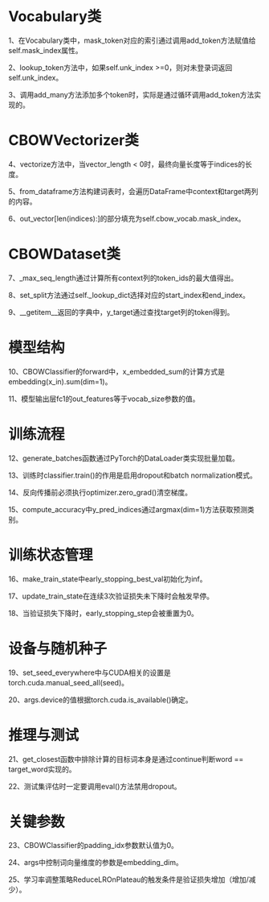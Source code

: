 # Vocabulary类
1、在Vocabulary类中，mask_token对应的索引通过调用add_token方法赋值给self.mask_index属性。

2、lookup_token方法中，如果self.unk_index >=0，则对未登录词返回self.unk_index。

3、调用add_many方法添加多个token时，实际是通过循环调用add_token方法实现的。

# CBOWVectorizer类
4、vectorize方法中，当vector_length < 0时，最终向量长度等于indices的长度。

5、from_dataframe方法构建词表时，会遍历DataFrame中context和target两列的内容。

6、out_vector[len(indices):]的部分填充为self.cbow_vocab.mask_index。

# CBOWDataset类
7、_max_seq_length通过计算所有context列的token_ids的最大值得出。

8、set_split方法通过self._lookup_dict选择对应的start_index和end_index。

9、__getitem__返回的字典中，y_target通过查找target列的token得到。

# 模型结构
10、CBOWClassifier的forward中，x_embedded_sum的计算方式是embedding(x_in).sum(dim=1)。

11、模型输出层fc1的out_features等于vocab_size参数的值。

# 训练流程
12、generate_batches函数通过PyTorch的DataLoader类实现批量加载。

13、训练时classifier.train()的作用是启用dropout和batch normalization模式。

14、反向传播前必须执行optimizer.zero_grad()清空梯度。

15、compute_accuracy中y_pred_indices通过argmax(dim=1)方法获取预测类别。

# 训练状态管理
16、make_train_state中early_stopping_best_val初始化为inf。

17、update_train_state在连续3次验证损失未下降时会触发早停。

18、当验证损失下降时，early_stopping_step会被重置为0。

# 设备与随机种子
19、set_seed_everywhere中与CUDA相关的设置是torch.cuda.manual_seed_all(seed)。

20、args.device的值根据torch.cuda.is_available()确定。

# 推理与测试
21、get_closest函数中排除计算的目标词本身是通过continue判断word == target_word实现的。

22、测试集评估时一定要调用eval()方法禁用dropout。

# 关键参数
23、CBOWClassifier的padding_idx参数默认值为0。

24、args中控制词向量维度的参数是embedding_dim。

25、学习率调整策略ReduceLROnPlateau的触发条件是验证损失增加（增加/减少）。